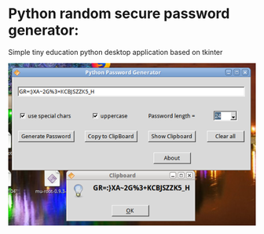 # Python random secure password generator:

Simple tiny education python desktop application based on tkinter

![py-pass-gen-my-tiny](py-pass-gen-my-tiny.png?raw=true)
